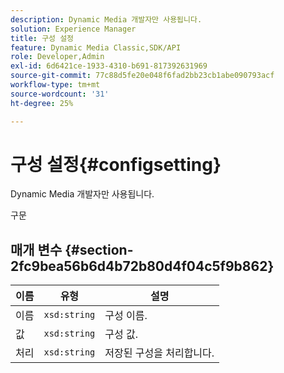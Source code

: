 ```yaml
---
description: Dynamic Media 개발자만 사용됩니다.
solution: Experience Manager
title: 구성 설정
feature: Dynamic Media Classic,SDK/API
role: Developer,Admin
exl-id: 6d6421ce-1933-4310-b691-817392631969
source-git-commit: 77c88d5fe20e048f6fad2bb23cb1abe090793acf
workflow-type: tm+mt
source-wordcount: '31'
ht-degree: 25%

---
```


# 구성 설정{#configsetting}

Dynamic Media 개발자만 사용됩니다.

구문

## 매개 변수 {#section-2fc9bea56b6d4b72b80d4f04c5f9b862}

| 이름 | 유형 | 설명 |
|---|---|---|
| 이름 | `xsd:string` | 구성 이름. |
| 값 | `xsd:string` | 구성 값. |
| 처리 | `xsd:string` | 저장된 구성을 처리합니다. |
